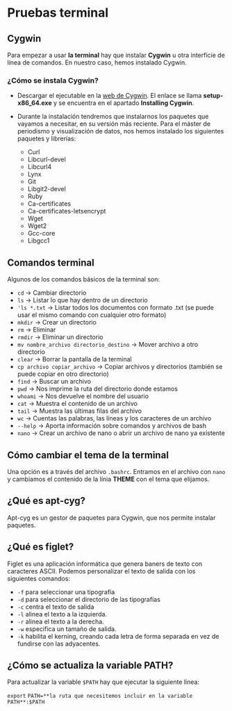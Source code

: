 # Pruebas terminal

## Cygwin

Para empezar a usar **la terminal** hay que instalar **Cygwin** u otra interfície de línea de comandos. En nuestro caso, hemos instalado Cygwin.

### ¿Cómo se instala Cygwin?

- Descargar el ejecutable en la [web de Cygwin](https://www.cygwin.com/). El enlace se llama **setup-x86_64.exe** y se encuentra en el apartado **Installing Cygwin**.

- Durante la instalación tendremos que instalarnos los paquetes que vayamos a necesitar, en su versión más reciente. Para el máster de periodismo y visualización de datos, nos hemos instalado los siguientes paquetes y librerías:
	- Curl
	- Libcurl-devel
	- Libcurl4
	- Lynx
	- Git
	- Libgit2-devel
	- Ruby
	- Ca-certificates
	- Ca-certificates-letsencrypt
	- Wget
	- Wget2
	- Gcc-core
	- Libgcc1

## Comandos terminal

Algunos de los comandos básicos de la terminal son:
 - `cd` -> Cambiar directorio
 - `ls` -> Listar lo que hay dentro de un directorio
 - `'ls *.txt` -> Listar todos los documentos con formato .txt (se puede usar el mismo comando con cualquier otro formato)
 - `mkdir` -> Crear un directorio
 - `rm` -> Eliminar
 - `rmdir` -> Eliminar un directorio
 - `mv nombre_archivo directorio_destino` -> Mover archivo a otro directorio
 - `clear` -> Borrar la pantalla de la terminal
 - `cp archivo copiar_archivo` -> Copiar archivos y directorios (también se puede copiar en otro directorio)
 - `find` -> Buscar un archivo
 - `pwd` -> Nos imprime la ruta del directorio donde estamos
 - `whoami` -> Nos devuelve el nombre del usuario
 - `cat` -> Muestra el contenido de un archivo
 - `tail` -> Muestra las últimas filas del archivo
 - `wc` -> Cuentas las palabras, las líneas y los caracteres de un archivo
 - `--help` -> Aporta información sobre comandos y archivos de bash
 - `nano` -> Crear un archivo de nano o abrir un archivo de nano ya existente

## Cómo cambiar el tema de la terminal

Una opción es a través del archivo `.bashrc`. Entramos en el archivo con `nano` y cambiamos el contenido de la línia **THEME** con el tema que elijamos.

## ¿Qué es apt-cyg?

Apt-cyg es un gestor de paquetes para Cygwin, que nos permite instalar paquetes.

## ¿Qué es figlet?

Figlet es una aplicación informática que genera baners de texto con caracteres ASCII.
Podemos personalizar el texto de salida con los siguientes comandos:

 - `-f` para seleccionar una tipografía
 - `-d` para seleccionar el directorio de las tipografías
 - `-c` centra el texto de salida
 - `-l` alinea el texto a la izquierda.
 - `-r` alinea el texto a la derecha.
 - `-w` especifica un tamaño de salida.
 - `-k` habilita el kerning, creando cada letra de forma separada en vez de fundirse con las adyacentes.

## ¿Cómo se actualiza la variable PATH?

Para actualizar la variable `$PATH` hay que ejecutar la siguiente línea:

`export` `PATH=**la ruta que necesitemos incluir en la variable PATH**:$PATH`
